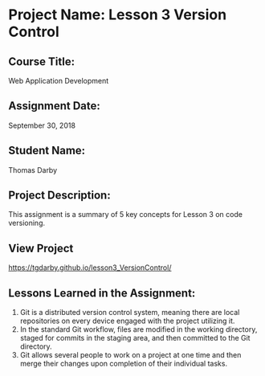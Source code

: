 # Project Name:  Lesson 3 Version Control


## Course Title:
Web Application Development

## Assignment Date:  
September 30, 2018

## Student Name:  
Thomas Darby

## Project Description:
This assignment is a summary of 5 key concepts for Lesson 3 on code versioning.

## View Project
https://tgdarby.github.io/lesson3_VersionControl/

## Lessons Learned in the Assignment:
1. Git is a distributed version control system, meaning there are local repositories on every device engaged with the project utilizing it.
2. In the standard Git workflow, files are modified in the working directory, staged for commits in the staging area, and then committed to the Git directory.
3. Git allows several people to work on a project at one time and then merge their changes upon completion of their individual tasks.

